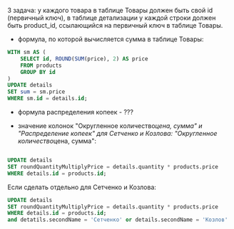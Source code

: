 3 задача:
у каждого товара в таблице Товары должен быть свой id (первичный ключ), в таблице детализации у каждой строки должен быть
product_id, ссылающийся на первичный ключ в таблице Товары. 

* формула, по которой вычисляется сумма в таблице Товары: 
```sql
WITH sm AS (
    SELECT id, ROUND(SUM(price), 2) AS price
    FROM products
    GROUP BY id
)
UPDATE details
SET sum = sm.price
WHERE sm.id = details.id;
```

* формула распределения копеек - ???

* значение колонок "Округленное количество*цена, сумма" и "Распределение копеек" для Сетченко и Козлова:
"Округленное количество*цена, сумма": 
```sql

UPDATE details
SET roundQuantityMultiplyPrice = details.quantity * products.price
WHERE details.id = products.id;
```

Если сделать отдельно для Сетченко и Козлова:
```sql
UPDATE details
SET roundQuantityMultiplyPrice = details.quantity * products.price
WHERE details.id = products.id;
and detatils.secondName = 'Сетченко' or details.secondName = 'Козлов'
```